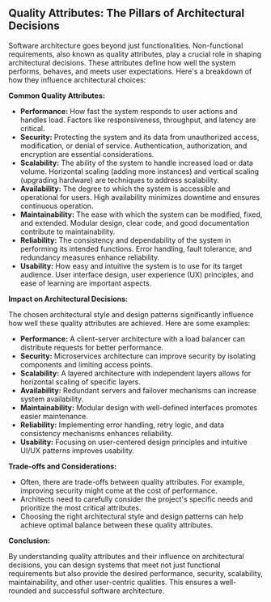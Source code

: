 ## Quality Attributes: The Pillars of Architectural Decisions

Software architecture goes beyond just functionalities. Non-functional requirements, also known as quality attributes, play a crucial role in shaping architectural decisions. These attributes define how well the system performs, behaves, and meets user expectations. Here's a breakdown of how they influence architectural choices:

**Common Quality Attributes:**

- **Performance:** How fast the system responds to user actions and handles load. Factors like responsiveness, throughput, and latency are critical.
- **Security:** Protecting the system and its data from unauthorized access, modification, or denial of service. Authentication, authorization, and encryption are essential considerations.
- **Scalability:** The ability of the system to handle increased load or data volume. Horizontal scaling (adding more instances) and vertical scaling (upgrading hardware) are techniques to address scalability.
- **Availability:** The degree to which the system is accessible and operational for users. High availability minimizes downtime and ensures continuous operation.
- **Maintainability:** The ease with which the system can be modified, fixed, and extended. Modular design, clear code, and good documentation contribute to maintainability.
- **Reliability:** The consistency and dependability of the system in performing its intended functions. Error handling, fault tolerance, and redundancy measures enhance reliability.
- **Usability:** How easy and intuitive the system is to use for its target audience. User interface design, user experience (UX) principles, and ease of learning are important aspects.

**Impact on Architectural Decisions:**

The chosen architectural style and design patterns significantly influence how well these quality attributes are achieved. Here are some examples:

- **Performance:** A client-server architecture with a load balancer can distribute requests for better performance.
- **Security:** Microservices architecture can improve security by isolating components and limiting access points.
- **Scalability:** A layered architecture with independent layers allows for horizontal scaling of specific layers.
- **Availability:** Redundant servers and failover mechanisms can increase system availability.
- **Maintainability:** Modular design with well-defined interfaces promotes easier maintenance.
- **Reliability:** Implementing error handling, retry logic, and data consistency mechanisms enhances reliability.
- **Usability:** Focusing on user-centered design principles and intuitive UI/UX patterns improves usability.

**Trade-offs and Considerations:**

- Often, there are trade-offs between quality attributes. For example, improving security might come at the cost of performance.
- Architects need to carefully consider the project's specific needs and prioritize the most critical attributes.
- Choosing the right architectural style and design patterns can help achieve optimal balance between these quality attributes.

**Conclusion:**

By understanding quality attributes and their influence on architectural decisions, you can design systems that meet not just functional requirements but also provide the desired performance, security, scalability, maintainability, and other user-centric qualities. This ensures a well-rounded and successful software architecture.